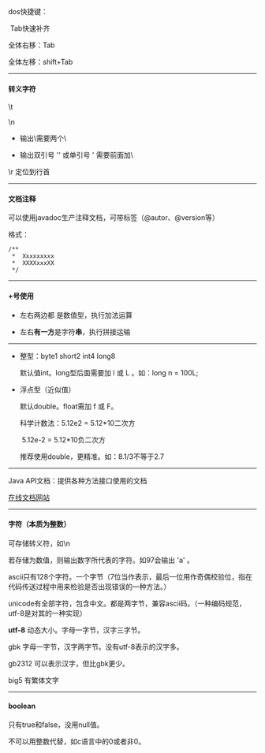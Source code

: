 dos快捷键：

​	Tab快速补齐

全体右移：Tab

全体左移：shift+Tab

---

#### 转义字符

\t

\n

- 输出\需要两个\

- 输出双引号 '' 或单引号 ' 需要前面加\

\r 定位到行首

---

#### 文档注释

可以使用javadoc生产注释文档，可带标签（@autor、@version等）

格式：

```
/**
 *  Xxxxxxxxx
 *	XXXXxxxXX
 */
```

---

#### +号使用

- 左右两边都 是数值型，执行加法运算

- 左右**有一方**是字符**串**，执行拼接运输

---

- 整型：byte1 short2 int4 long8

  默认值int。long型后面需要加 l 或 L 。如：long n = 100L;

- 浮点型（近似值）

  默认double。float需加 f 或 F。

  科学计数法：5.12e2 = 5.12*10二次方

  ​						5.12e-2 = 5.12*10负二次方

  推荐使用double，更精准。如：8.1/3不等于2.7

---

Java API文档：提供各种方法接口使用的文档

[在线文档网站](www.matools.com)

---

#### 字符（本质为整数）

可存储转义符，如\n

若存储为数值，则输出数字所代表的字符。如97会输出 'a' 。

ascii只有128个字符。一个字节（7位当作表示，最后一位用作奇偶校验位，指在代码传送过程中用来检验是否出现错误的一种方法。）

unicode有全部字符，包含中文。都是两字节，兼容ascii码。（一种编码规范，utf-8是对其的一种实现）

**utf-8** 动态大小。字母一字节，汉字三字节。

gbk 字母一字节，汉字两字节。没有utf-8表示的汉字多。

gb2312 可以表示汉字，但比gbk更少。

big5 有繁体文字

---

#### boolean

只有true和false，没用null值。

不可以用整数代替，如c语言中的0或者非0。

